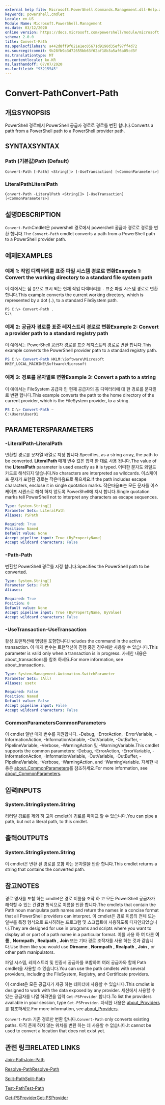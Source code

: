 ```yaml
---
external help file: Microsoft.PowerShell.Commands.Management.dll-Help.xml
keywords: powershell,cmdlet
Locale: en-US
Module Name: Microsoft.PowerShell.Management
ms.date: 03/12/2020
online version: https://docs.microsoft.com/powershell/module/microsoft.powershell.management/convert-path?view=powershell-5.1&WT.mc_id=ps-gethelp
schema: 2.0.0
title: Convert-Path
ms.openlocfilehash: a442d8ff9f021e1ec05671d9190d35ef97ff4d72
ms.sourcegitcommit: 9b28fb9a3d72655bb63f62af18b3a5af6a05cd3f
ms.translationtype: MT
ms.contentlocale: ko-KR
ms.lasthandoff: 07/07/2020
ms.locfileid: "93215545"
---
```

# <span data-ttu-id="2b173-103">Convert-Path</span><span class="sxs-lookup"><span data-stu-id="2b173-103">Convert-Path</span></span>

## <span data-ttu-id="2b173-104">개요</span><span class="sxs-lookup"><span data-stu-id="2b173-104">SYNOPSIS</span></span>
<span data-ttu-id="2b173-105">PowerShell 경로에서 PowerShell 공급자 경로로 경로를 변환 합니다.</span><span class="sxs-lookup"><span data-stu-id="2b173-105">Converts a path from a PowerShell path to a PowerShell provider path.</span></span>

## <span data-ttu-id="2b173-106">SYNTAX</span><span class="sxs-lookup"><span data-stu-id="2b173-106">SYNTAX</span></span>

### <span data-ttu-id="2b173-107">Path (기본값)</span><span class="sxs-lookup"><span data-stu-id="2b173-107">Path (Default)</span></span>

```
Convert-Path [-Path] <String[]> [-UseTransaction] [<CommonParameters>]
```

### <span data-ttu-id="2b173-108">LiteralPath</span><span class="sxs-lookup"><span data-stu-id="2b173-108">LiteralPath</span></span>

```
Convert-Path -LiteralPath <String[]> [-UseTransaction] [<CommonParameters>]
```

## <span data-ttu-id="2b173-109">설명</span><span class="sxs-lookup"><span data-stu-id="2b173-109">DESCRIPTION</span></span>

<span data-ttu-id="2b173-110">`Convert-Path`Cmdlet은 powershell 경로에서 powershell 공급자 경로로 경로를 변환 합니다.</span><span class="sxs-lookup"><span data-stu-id="2b173-110">The `Convert-Path` cmdlet converts a path from a PowerShell path to a PowerShell provider path.</span></span>

## <span data-ttu-id="2b173-111">예제</span><span class="sxs-lookup"><span data-stu-id="2b173-111">EXAMPLES</span></span>

### <span data-ttu-id="2b173-112">예제 1: 작업 디렉터리를 표준 파일 시스템 경로로 변환</span><span class="sxs-lookup"><span data-stu-id="2b173-112">Example 1: Convert the working directory to a standard file system path</span></span>

<span data-ttu-id="2b173-113">이 예에서는 점 ()으로 표시 되는 현재 작업 디렉터리를 `.` 표준 파일 시스템 경로로 변환 합니다.</span><span class="sxs-lookup"><span data-stu-id="2b173-113">This example converts the current working directory, which is represented by a dot (`.`), to a standard FileSystem path.</span></span>

```
PS C:\> Convert-Path .
C:\
```

### <span data-ttu-id="2b173-114">예제 2: 공급자 경로를 표준 레지스트리 경로로 변환</span><span class="sxs-lookup"><span data-stu-id="2b173-114">Example 2: Convert a provider path to a standard registry path</span></span>

<span data-ttu-id="2b173-115">이 예에서는 PowerShell 공급자 경로를 표준 레지스트리 경로로 변환 합니다.</span><span class="sxs-lookup"><span data-stu-id="2b173-115">This example converts the PowerShell provider path to a standard registry path.</span></span>

```powershell
PS C:\> Convert-Path HKLM:\Software\Microsoft
HKEY_LOCAL_MACHINE\Software\Microsoft
```

### <span data-ttu-id="2b173-116">예제 3: 경로를 문자열로 변환</span><span class="sxs-lookup"><span data-stu-id="2b173-116">Example 3: Convert a path to a string</span></span>

<span data-ttu-id="2b173-117">이 예에서는 FileSystem 공급자 인 현재 공급자의 홈 디렉터리에 대 한 경로를 문자열로 변환 합니다.</span><span class="sxs-lookup"><span data-stu-id="2b173-117">This example converts the path to the home directory of the current provider, which is the FileSystem provider, to a string.</span></span>

```powershell
PS C:\> Convert-Path ~
C:\Users\User01
```

## <span data-ttu-id="2b173-118">PARAMETERS</span><span class="sxs-lookup"><span data-stu-id="2b173-118">PARAMETERS</span></span>

### <span data-ttu-id="2b173-119">-LiteralPath</span><span class="sxs-lookup"><span data-stu-id="2b173-119">-LiteralPath</span></span>

<span data-ttu-id="2b173-120">변환할 경로를 문자열 배열로 지정 합니다.</span><span class="sxs-lookup"><span data-stu-id="2b173-120">Specifies, as a string array, the path to be converted.</span></span> <span data-ttu-id="2b173-121">**LiteralPath** 매개 변수 값은 입력 한 대로 사용 됩니다.</span><span class="sxs-lookup"><span data-stu-id="2b173-121">The value of the **LiteralPath** parameter is used exactly as it is typed.</span></span> <span data-ttu-id="2b173-122">어떠한 문자도 와일드카드로 해석되지 않습니다.</span><span class="sxs-lookup"><span data-stu-id="2b173-122">No characters are interpreted as wildcards.</span></span> <span data-ttu-id="2b173-123">이스케이프 문자가 포함된 경로는 작은따옴표로 묶으세요.</span><span class="sxs-lookup"><span data-stu-id="2b173-123">If the path includes escape characters, enclose it in single quotation marks.</span></span> <span data-ttu-id="2b173-124">작은따옴표는 모든 문자를 이스케이프 시퀀스로 해석 하지 않도록 PowerShell에 지시 합니다.</span><span class="sxs-lookup"><span data-stu-id="2b173-124">Single quotation marks tell PowerShell not to interpret any characters as escape sequences.</span></span>

```yaml
Type: System.String[]
Parameter Sets: LiteralPath
Aliases: PSPath

Required: True
Position: Named
Default value: None
Accept pipeline input: True (ByPropertyName)
Accept wildcard characters: False
```

### <span data-ttu-id="2b173-125">-Path</span><span class="sxs-lookup"><span data-stu-id="2b173-125">-Path</span></span>

<span data-ttu-id="2b173-126">변환할 PowerShell 경로를 지정 합니다.</span><span class="sxs-lookup"><span data-stu-id="2b173-126">Specifies the PowerShell path to be converted.</span></span>

```yaml
Type: System.String[]
Parameter Sets: Path
Aliases:

Required: True
Position: 0
Default value: None
Accept pipeline input: True (ByPropertyName, ByValue)
Accept wildcard characters: False
```

### <span data-ttu-id="2b173-127">-UseTransaction</span><span class="sxs-lookup"><span data-stu-id="2b173-127">-UseTransaction</span></span>
<span data-ttu-id="2b173-128">활성 트랜잭션에 명령을 포함합니다.</span><span class="sxs-lookup"><span data-stu-id="2b173-128">Includes the command in the active transaction.</span></span>
<span data-ttu-id="2b173-129">이 매개 변수는 트랜잭션이 진행 중인 경우에만 사용할 수 있습니다.</span><span class="sxs-lookup"><span data-stu-id="2b173-129">This parameter is valid only when a transaction is in progress.</span></span>
<span data-ttu-id="2b173-130">자세한 내용은 about_transactions를 참조 하세요.</span><span class="sxs-lookup"><span data-stu-id="2b173-130">For more information, see about_transactions.</span></span>

```yaml
Type: System.Management.Automation.SwitchParameter
Parameter Sets: (All)
Aliases: usetx

Required: False
Position: Named
Default value: False
Accept pipeline input: False
Accept wildcard characters: False
```

### <span data-ttu-id="2b173-131">CommonParameters</span><span class="sxs-lookup"><span data-stu-id="2b173-131">CommonParameters</span></span>

<span data-ttu-id="2b173-132">이 cmdlet 일반 매개 변수를 지원합니다. -Debug, -ErrorAction, -ErrorVariable, -InformationAction, -InformationVariable, -OutVariable, -OutBuffer, -PipelineVariable, -Verbose, -WarningAction 및 -WarningVariable.</span><span class="sxs-lookup"><span data-stu-id="2b173-132">This cmdlet supports the common parameters: -Debug, -ErrorAction, -ErrorVariable, -InformationAction, -InformationVariable, -OutVariable, -OutBuffer, -PipelineVariable, -Verbose, -WarningAction, and -WarningVariable.</span></span> <span data-ttu-id="2b173-133">자세한 내용은 [about_CommonParameters](https://go.microsoft.com/fwlink/?LinkID=113216)를 참조하세요.</span><span class="sxs-lookup"><span data-stu-id="2b173-133">For more information, see [about_CommonParameters](https://go.microsoft.com/fwlink/?LinkID=113216).</span></span>

## <span data-ttu-id="2b173-134">입력</span><span class="sxs-lookup"><span data-stu-id="2b173-134">INPUTS</span></span>

### <span data-ttu-id="2b173-135">System.String</span><span class="sxs-lookup"><span data-stu-id="2b173-135">System.String</span></span>

<span data-ttu-id="2b173-136">리터럴 경로를 제외 하 고이 cmdlet에 경로를 파이프 할 수 있습니다.</span><span class="sxs-lookup"><span data-stu-id="2b173-136">You can pipe a path, but not a literal path, to this cmdlet.</span></span>

## <span data-ttu-id="2b173-137">출력</span><span class="sxs-lookup"><span data-stu-id="2b173-137">OUTPUTS</span></span>

### <span data-ttu-id="2b173-138">System.String</span><span class="sxs-lookup"><span data-stu-id="2b173-138">System.String</span></span>

<span data-ttu-id="2b173-139">이 cmdlet은 변환 된 경로를 포함 하는 문자열을 반환 합니다.</span><span class="sxs-lookup"><span data-stu-id="2b173-139">This cmdlet returns a string that contains the converted path.</span></span>

## <span data-ttu-id="2b173-140">참고</span><span class="sxs-lookup"><span data-stu-id="2b173-140">NOTES</span></span>

<span data-ttu-id="2b173-141">경로 명사를 포함 하는 cmdlet은 경로 이름을 조작 하 고 모든 PowerShell 공급자가 해석할 수 있는 간결한 형식으로 이름을 반환 합니다.</span><span class="sxs-lookup"><span data-stu-id="2b173-141">The cmdlets that contain the Path noun manipulate path names and return the names in a concise format that all PowerShell providers can interpret.</span></span> <span data-ttu-id="2b173-142">이 cmdlet은 경로 이름의 전체 또는 일부를 특정 형식으로 표시하려는 프로그램 및 스크립트에 사용하도록 디자인되었습니다.</span><span class="sxs-lookup"><span data-stu-id="2b173-142">They are designed for use in programs and scripts where you want to display all or part of a path name in a particular format.</span></span> <span data-ttu-id="2b173-143">이를 사용 하 여 다른 **이름** , **Normpath** , **Realpath** , **Join** 또는 기타 경로 조작자를 사용 하는 것과 같습니다.</span><span class="sxs-lookup"><span data-stu-id="2b173-143">Use them like you would use **Dirname** , **Normpath** , **Realpath** , **Join** , or other path manipulators.</span></span>

<span data-ttu-id="2b173-144">파일 시스템, 레지스트리 및 인증서 공급자를 포함하여 여러 공급자와 함께 Path cmdlet을 사용할 수 있습니다.</span><span class="sxs-lookup"><span data-stu-id="2b173-144">You can use the path cmdlets with several providers, including the FileSystem, Registry, and Certificate providers.</span></span>

<span data-ttu-id="2b173-145">이 cmdlet은 모든 공급자가 제공 하는 데이터에 사용할 수 있습니다.</span><span class="sxs-lookup"><span data-stu-id="2b173-145">This cmdlet is designed to work with the data exposed by any provider.</span></span> <span data-ttu-id="2b173-146">세션에서 사용할 수 있는 공급자를 나열 하려면을 입력 `Get-PSProvider` 합니다.</span><span class="sxs-lookup"><span data-stu-id="2b173-146">To list the providers available in your session, type `Get-PSProvider`.</span></span> <span data-ttu-id="2b173-147">자세한 내용은 [about_Providers](../Microsoft.PowerShell.Core/About/about_Providers.md)를 참조하세요.</span><span class="sxs-lookup"><span data-stu-id="2b173-147">For more information, see [about_Providers](../Microsoft.PowerShell.Core/About/about_Providers.md).</span></span>

<span data-ttu-id="2b173-148">`Convert-Path` 기존 경로만 변환 합니다.</span><span class="sxs-lookup"><span data-stu-id="2b173-148">`Convert-Path` only converts existing paths.</span></span> <span data-ttu-id="2b173-149">아직 존재 하지 않는 위치를 변환 하는 데 사용할 수 없습니다.</span><span class="sxs-lookup"><span data-stu-id="2b173-149">It cannot be used to convert a location that does not exist yet.</span></span>

## <span data-ttu-id="2b173-150">관련 링크</span><span class="sxs-lookup"><span data-stu-id="2b173-150">RELATED LINKS</span></span>

[<span data-ttu-id="2b173-151">Join-Path</span><span class="sxs-lookup"><span data-stu-id="2b173-151">Join-Path</span></span>](Join-Path.md)

[<span data-ttu-id="2b173-152">Resolve-Path</span><span class="sxs-lookup"><span data-stu-id="2b173-152">Resolve-Path</span></span>](Resolve-Path.md)

[<span data-ttu-id="2b173-153">Split-Path</span><span class="sxs-lookup"><span data-stu-id="2b173-153">Split-Path</span></span>](Split-Path.md)

[<span data-ttu-id="2b173-154">Test-Path</span><span class="sxs-lookup"><span data-stu-id="2b173-154">Test-Path</span></span>](Test-Path.md)

[<span data-ttu-id="2b173-155">Get-PSProvider</span><span class="sxs-lookup"><span data-stu-id="2b173-155">Get-PSProvider</span></span>](Get-PSProvider.md)
